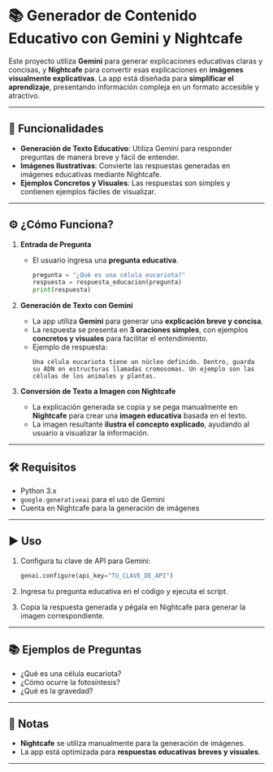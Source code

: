 # 📚 Generador de Contenido Educativo con Gemini y Nightcafe  

Este proyecto utiliza **Gemini** para generar explicaciones educativas claras y concisas, y **Nightcafe** para convertir esas explicaciones en **imágenes visualmente explicativas**. La app está diseñada para **simplificar el aprendizaje**, presentando información compleja en un formato accesible y atractivo.  

---

## 🚀 Funcionalidades  

- **Generación de Texto Educativo**: Utiliza Gemini para responder preguntas de manera breve y fácil de entender.  
- **Imágenes Ilustrativas**: Convierte las respuestas generadas en imágenes educativas mediante Nightcafe.  
- **Ejemplos Concretos y Visuales**: Las respuestas son simples y contienen ejemplos fáciles de visualizar.  

---

## ⚙️ ¿Cómo Funciona?  

1. **Entrada de Pregunta**  
   - El usuario ingresa una **pregunta educativa**.  
     ```python
     pregunta = "¿Qué es una célula eucariota?"
     respuesta = respuesta_educacion(pregunta)
     print(respuesta)
     ```

2. **Generación de Texto con Gemini**  
   - La app utiliza **Gemini** para generar una **explicación breve y concisa**.  
   - La respuesta se presenta en **3 oraciones simples**, con ejemplos **concretos y visuales** para facilitar el entendimiento.  
   - Ejemplo de respuesta:  
     ```
     Una célula eucariota tiene un núcleo definido. Dentro, guarda su ADN en estructuras llamadas cromosomas. Un ejemplo son las células de los animales y plantas.
     ```

3. **Conversión de Texto a Imagen con Nightcafe**  
   - La explicación generada se copia y se pega manualmente en **Nightcafe** para crear una **imagen educativa** basada en el texto.  
   - La imagen resultante **ilustra el concepto explicado**, ayudando al usuario a visualizar la información.  

---

## 🛠️ Requisitos  

- Python 3.x  
- `google.generativeai` para el uso de Gemini  
- Cuenta en Nightcafe para la generación de imágenes

---

## ▶️ Uso  

1. Configura tu clave de API para Gemini:  
    ```python
    genai.configure(api_key="TU_CLAVE_DE_API")
    ```

2. Ingresa tu pregunta educativa en el código y ejecuta el script.  
3. Copia la respuesta generada y pégala en Nightcafe para generar la imagen correspondiente.  

---

## 📚 Ejemplos de Preguntas  

- ¿Qué es una célula eucariota?  
- ¿Cómo ocurre la fotosíntesis?  
- ¿Qué es la gravedad?  

---

## 📝 Notas  

- **Nightcafe** se utiliza manualmente para la generación de imágenes.  
- La app está optimizada para **respuestas educativas breves y visuales**.  

---
